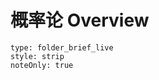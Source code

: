 # 概率论 Overview
```ccard
type: folder_brief_live
style: strip
noteOnly: true
```
<!--start-->
[](一维随机变量.md)
[](事件运算及概率.md)
[](条件概率，全概率，贝叶斯公式.md)
<!--end-->
